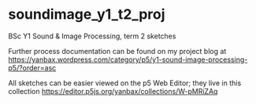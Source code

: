 # soundimage_y1_t2_proj
BSc Y1 Sound &amp; Image Processing, term 2 sketches

Further process documentation can be found on my project blog at https://yanbax.wordpress.com/category/p5/y1-sound-image-processing-p5/?order=asc

All sketches can be easier viewed on the p5 Web Editor; they live in this collection https://editor.p5js.org/yanbax/collections/W-pMRiZAq
